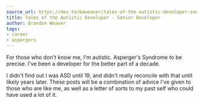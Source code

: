 ```yaml
---
source_url: https://dev.to/baweaver/tales-of-the-autistic-developer-senior-developer-3l0c
title: Tales of the Autistic Developer - Senior Developer
author: Brandon Weaver
tags:
- career
- aspergers
---
```

For those who don't know me, I'm autistic. Asperger's Syndrome to be precise. I've been a developer for the better part of a decade.

I didn't find out I was ASD until 19, and didn't really reconcile with that until likely years later. These posts will be a combination of advice I've given to those who are like me, as well as a letter of sorts to my past self who could have used a lot of it.